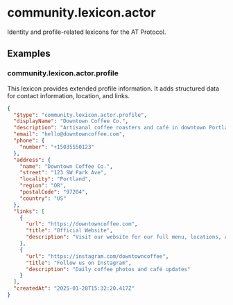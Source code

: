 # community.lexicon.actor

Identity and profile-related lexicons for the AT Protocol.

## Examples

### community.lexicon.actor.profile

This lexicon provides extended profile information. It adds structured data for contact information, location, and links.

```json
{
  "$type": "community.lexicon.actor.profile",
  "displayName": "Downtown Coffee Co.",
  "description": "Artisanal coffee roasters and café in downtown Portland. Sourcing single-origin beans since 2015.",
  "email": "hello@downtowncoffee.com",
  "phone": {
    "number": "+15035550123"
  },
  "address": {
    "name": "Downtown Coffee Co.",
    "street": "123 SW Park Ave",
    "locality": "Portland",
    "region": "OR",
    "postalCode": "97204",
    "country": "US"
  },
  "links": [
    {
      "url": "https://downtowncoffee.com",
      "title": "Official Website",
      "description": "Visit our website for our full menu, locations, and online ordering"
    },
    {
      "url": "https://instagram.com/downtowncoffee",
      "title": "Follow us on Instagram",
      "description": "Daily coffee photos and café updates"
    }
  ],
  "createdAt": "2025-01-28T15:32:20.417Z"
}
```
